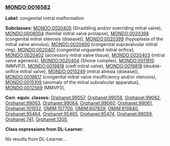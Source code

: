 
### [MONDO:0016582](http://purl.obolibrary.org/obo/MONDO_0016582)
**Label:** congenital mitral malformation

**Subclasses:** [MONDO:0020405](http://purl.obolibrary.org/obo/MONDO_0020405) (Straddling and/or overriding mitral valve), [MONDO:0008004](http://purl.obolibrary.org/obo/MONDO_0008004) (familial mitral valve prolapse), [MONDO:0020398](http://purl.obolibrary.org/obo/MONDO_0020398) (congenital mitral stenosis (disease)), [MONDO:0020399](http://purl.obolibrary.org/obo/MONDO_0020399) (hypoplasia of the mitral valve annulus), [MONDO:0020400](http://purl.obolibrary.org/obo/MONDO_0020400) (congenital supravalvular mitral ring), [MONDO:0020401](http://purl.obolibrary.org/obo/MONDO_0020401) (congenital unguarded mitral orifice), [MONDO:0020402](http://purl.obolibrary.org/obo/MONDO_0020402) (accessory mitral valve tissue), [MONDO:0020403](http://purl.obolibrary.org/obo/MONDO_0020403) (mitral valve agenesis), [MONDO:0020404](http://purl.obolibrary.org/obo/MONDO_0020404) (Shone complex), [MONDO:0011915](http://purl.obolibrary.org/obo/MONDO_0011915) (MMVP2), [MONDO:0019818](http://purl.obolibrary.org/obo/MONDO_0019818) (cleft mitral valve), [MONDO:0019819](http://purl.obolibrary.org/obo/MONDO_0019819) (double-orifice mitral valve), [MONDO:0015249](http://purl.obolibrary.org/obo/MONDO_0015249) (mitral atresia (disease)), [MONDO:0019817](http://purl.obolibrary.org/obo/MONDO_0019817) (congenital mitral valve insufficiency and/or stenosis), [MONDO:0015109](http://purl.obolibrary.org/obo/MONDO_0015109) (anomaly of the mitral subvalvular apparatus), [MONDO:0012569](http://purl.obolibrary.org/obo/MONDO_0012569) (MMVP3), 

**Corr. equiv. classes:** [Orphanet:99057](http://www.orpha.net/ORDO/Orphanet_99057), [Orphanet:99058](http://www.orpha.net/ORDO/Orphanet_99058), [Orphanet:99062](http://www.orpha.net/ORDO/Orphanet_99062), [Orphanet:99063](http://www.orpha.net/ORDO/Orphanet_99063), [Orphanet:99064](http://www.orpha.net/ORDO/Orphanet_99064), [Orphanet:99060](http://www.orpha.net/ORDO/Orphanet_99060), [Orphanet:99061](http://www.orpha.net/ORDO/Orphanet_99061), [Orphanet:101932](http://www.orpha.net/ORDO/Orphanet_101932), [OMIM:157700](http://purl.obolibrary.org/obo/OMIM_157700), [OMIM:607829](http://purl.obolibrary.org/obo/OMIM_607829), [OMIM:610840](http://purl.obolibrary.org/obo/OMIM_610840), [Orphanet:95464](http://www.orpha.net/ORDO/Orphanet_95464), [Orphanet:95465](http://www.orpha.net/ORDO/Orphanet_95465), [Orphanet:95474](http://www.orpha.net/ORDO/Orphanet_95474), [Orphanet:99059](http://www.orpha.net/ORDO/Orphanet_99059), [Orphanet:741](http://www.orpha.net/ORDO/Orphanet_741), [Orphanet:1205](http://www.orpha.net/ORDO/Orphanet_1205), 

**Class expressions from DL-Learner:**

No results from DL-Learner...



